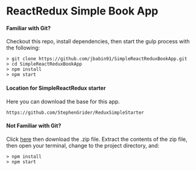 # ReactRedux Simple Book App

#### Familiar with Git?
Checkout this repo, install dependencies, then start the gulp process with the following:

```
> git clone https://github.com/jbabin91/SimpleReactReduxBookApp.git
> cd SimpleReactReduxBookApp
> npm install
> npm start
```

#### Location for SimpleReactRedux starter
Here you can download the base for this app.

```
https://github.com/StephenGrider/ReduxSimpleStarter
```

#### Not Familiar with Git?
Click [here](https://github.com/jbabin91/SimpleReactReduxBookApp/releases) then download the .zip file.  Extract the contents of the zip file, then open your terminal, change to the project directory, and:

```
> npm install
> npm start
```
